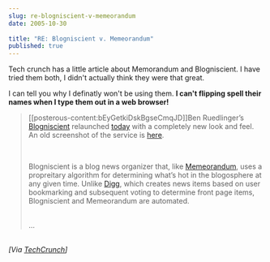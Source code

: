 ```yaml
---
slug: re-blogniscient-v-memeorandum
date: 2005-10-30
 
title: "RE: Blogniscient v. Memeorandum"
published: true
---
```

Tech crunch has a little article about Memorandum and Blogniscient.  I have tried them both, I didn't actually think they were that great.  <p />I can tell you why I definatly won't be using them.  <strong>I can't flipping spell their names when I type them out in a web browser!</strong><p /><blockquote>
<p>[[posterous-content:bEyGetkiDskBgseCmqJD]]Ben Ruedlinger’s <a href="http://www.blogniscient.com">Blogniscient</a> relaunched <a href="http://www.technosight.com/blog/the-new-face-of-blogniscient/">today</a> with a completely new look and feel. An old screenshot of the service is <a href="http://www.technosight.com/images/blogniscient.jpg">here</a>.</p>
<br />	<p>Blogniscient is a blog news organizer that, like <a href="http://tech.memeorandum.com">Memeorandum</a>, uses a propreitary algorithm for determining what’s hot in the blogosphere at any given time. Unlike <a href="http://www.digg.com">Digg</a>, which creates news items based on user bookmarking and subsequent voting to determine front page items, Blogniscient and Memeorandum are automated.</p>
<br />...<br />
</blockquote><br /><i>[Via <a href="http://feeds.feedburner.com/Techcrunch?m=360">TechCrunch</a>]</i><p />

